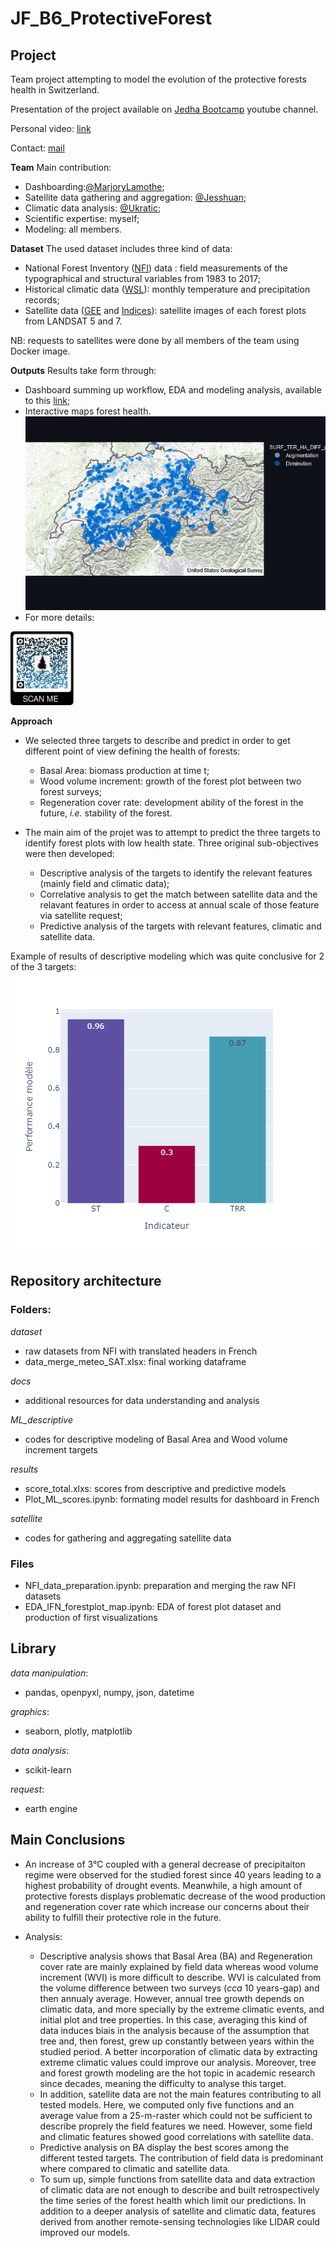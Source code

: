 # JF_B6_ProtectiveForest

## Project

Team project attempting to model the evolution of the protective forests health in Switzerland.

Presentation of the project available on [Jedha Bootcamp](https://www.youtube.com/watch?v=Hbn9JkuRaWk&t=5136s&ab_channel=JedhaBootcamp) youtube channel.

Personal video: [link](https://share.vidyard.com/watch/b9RyZCoLyf3uP7U6CYiFYZ?)

Contact: [mail](noyer.estelle@gmail.com)

**Team**
Main contribution:
- Dashboarding:[@MarjoryLamothe](https://github.com/MarjoryLamothe);
- Satellite data gathering and aggregation: [@Jesshuan](https://github.com/Jesshuan/Jedha-certification/tree/master/Blocn%C2%B06%20-%20Evolution%20and%20predictions%20for%20Swiss%20protection%20forests);
- Climatic data analysis: [@Ukratic](https://github.com/Ukratic/Protection-Forests);
- Scientific expertise: myself;
- Modeling: all members.

**Dataset**
The used dataset includes three kind of data:
- National Forest Inventory ([NFI](https://lfi.ch/index-fr.php)) data : field measurements of the typographical and structural variables from 1983 to 2017;
- Historical climatic data ([WSL](https://www.wsl.ch/fr/index.html)): monthly temperature and precipitation records;
- Satellite data ([GEE](https://earthengine.google.com/) and [Indices](https://eo4geocourses.github.io/IGIK_Sentinel2-Data-and-Vegetation-Indices/#/)): satellite images of each forest plots from LANDSAT 5 and 7.

NB: requests to satellites were done by all members of the team using Docker image.

**Outputs**
Results take form through:
- Dashboard summing up workflow, EDA and modeling analysis, available to this [link](https://ukratic-protection-forests-dashboard-home-fsgk56.streamlit.app/);
- Interactive maps forest health.
![map](https://github.com/NoyE-R/JF_B6_ProtectiveForest/blob/main/items/map_BA_diff.png)
- For more details:
<img src="https://github.com/NoyE-R/JF_B6_ProtectiveForest/blob/main/items/qrcode.png" width="20%" height="20%">

**Approach**  
- We selected three targets to describe and predict in order to get different point of view defining the health of forests:
    - Basal Area: biomass production at time t;
    - Wood volume increment: growth of the forest plot between two forest surveys;
    - Regeneration cover rate: development ability of the forest in the future, *i.e.* stability of the forest.

- The main aim of the projet was to attempt to predict the three targets to identify forest plots with low health state. Three original sub-objectives were then developed:
    - Descriptive analysis of the targets to identify the relevant features (mainly field and climatic data);
    - Correlative analysis to get the match between satellite data and the relavant features in order to access at annual scale of those feature via satellite request; 
    - Predictive analysis of the targets with relevant features, climatic and satellite data.

Example of results of descriptive modeling which was quite conclusive for 2 of the 3 targets:
![Descriptive models](https://github.com/NoyE-R/JF_B6_ProtectiveForest/blob/main/items/desc_target.png)

## Repository architecture

### **Folders:**
*dataset*
- raw datasets from NFI with translated headers in French
- data_merge_meteo_SAT.xlsx: final working dataframe

*docs*
- additional resources for data understanding and analysis

*ML_descriptive*
- codes for descriptive modeling of Basal Area and Wood volume increment targets

*results*
- score_total.xlxs: scores from descriptive and predictive models
- Plot_ML_scores.ipynb: formating model results for dashboard in French

*satellite*
- codes for gathering and aggregating satellite data

### **Files**
- NFI_data_preparation.ipynb: preparation and merging the raw NFI datasets
- EDA_IFN_forestplot_map.ipynb: EDA of forest plot dataset and production of first visualizations

## Library
*data manipulation*:
- pandas, openpyxl, numpy, json, datetime

*graphics*:
- seaborn, plotly, matplotlib

*data analysis*:
- scikit-learn

*request*:
- earth engine

## Main Conclusions
- An increase of 3°C coupled with a general decrease of precipitaiton regime were observed for the studied forest since 40 years leading to a highest probability of drought events.
Meanwhile, a high amount of protective forests displays problematic decrease of the wood production and regeneration cover rate which increase our concerns about their ability to fulfill their protective role in the future.

- Analysis:
    - Descriptive analysis shows that Basal Area (BA) and Regeneration cover rate are mainly explained by field data whereas wood volume increment (WVI) is more difficult to describe.
    WVI is calculated from the volume difference between two surveys (*cca* 10 years-gap) and then annualy average. However, annual tree growth depends on climatic data, and more specially by the extreme climatic events, and initial plot and tree properties.
    In this case, averaging this kind of data induces biais in the analysis because of the assumption that tree and, then forest, grew up constantly between years within the studied period.
    A better incorporation of climatic data by extracting extreme climatic values could improve our analysis. Moreover, tree and forest growth modeling are the hot topic in academic research since decades, meaning the difficulty to analyse this target.
    - In addition, satellite data are not the main features contributing to all tested models. Here, we computed only five functions and an average value from a 25-m-raster which could not be sufficient to describe proprely the field features we need. However, some field and climatic features showed good correlations with satellite data.
    - Predictive analysis on BA display the best scores among the different tested targets. The contribution of field data is predominant where compared to climatic and satellite data.
    - To sum up, simple functions from satellite data and data extraction of climatic data are not enough to describe and built retrospectively the time series of the forest health which limit our predictions.
    In addition to a deeper analysis of satellite and climatic data, features derived from another remote-sensing technologies like LIDAR could improved our models.